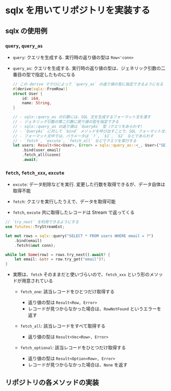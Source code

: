# sqlx を用いてリポジトリを実装する

## sqlx の使用例

### `query`, `query_as`

- `query`: クエリを生成する. 実行時の返り値の型は `Row<'conn>`
- `query_as`: クエリを生成する. 実行時の返り値の型は、ジェネリック引数の二番目の型で指定したものになる

  ```rust
  // この derive マクロによって `query_as` の返り値の型に指定できるようになる
  #[derive(sqlx::FromRow)]
  struct User {
      id: i64,
      name: String,
  }

  // - sqlx::query_as の引数には、SQL 文を生成するフォーマット文を渡す
  // - ジェネリック引数の第二引数に戻り値の型を指定できる
  // - sqlx::query_as の返り値は `QueryAs` 型（クエリをあらわす）
  // - `QueryAs` に対して `bind` メソッドを呼び出すことで、SQL フォーマット文の中のパラメータに値をあてはめることができる
  // - フォーマット文中では、パラメータは `?`, `$1`, `$2` などであらわす
  // - `fetch`, `excute`, `fetch_all` などでクエリを実行する
  let users: Result<Vec<User>, Error> = sqlx::query_as::<_, User>("SELECT * FROM users WHERE email = ?")
      .bind(user_email)
      .fetch_all(&conn)
      .await;
  ```

### `fetch`, `fetch_xxx`, `excute`

- `excute`: データ削除などを実行. 変更した行数を取得できるが、データ自体は取得不能

- `fetch`: クエリを実行したうえで、データを取得可能

- `fetch`, `excute` 共に取得したレコードは Stream で返ってくる

```rust
// `try_next` を利用できるようにする
use fututes::TryStreamExt;

let mut rows = sqlx::query("SELECT * FROM users WHERE email = ?")
    .bind(email)
    .fetch(&mut conn);

while let Some(row) = rows.try_next().await? {
    let email: &str = row.try_get("email")?;
}
```

- 実際は、`fetch` そのままだと使いづらいので、`fetch_xxx` という形のメソッドが用意されている

  - `fetch_one`: 該当レコードをひとつだけ取得する
    - 返り値の型は `Result<Row, Error>`
    - レコードが見つからなかった場合は、`RowNotFound` というエラーを返す

  - `fetch_all`: 該当レコードをすべて取得する
    - 返り値の型は `Result<Vec<Row>, Error>`

  - `fetch_optional`: 該当レコードをひとつだけ取得する
    - 返り値の型は `Result<Option<Row>, Error>`
    - レコードが見つからなかった場合は、`None` を返す

## リポジトリの各メソッドの実装

